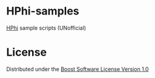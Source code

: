 # HPhi-samples

[HPhi](https://github.com/QLMS/HPhi) sample scripts (UNofficial)

# License

Distributed under the [Boost Software License Version 1.0](http://www.boost.org/users/license.html)
